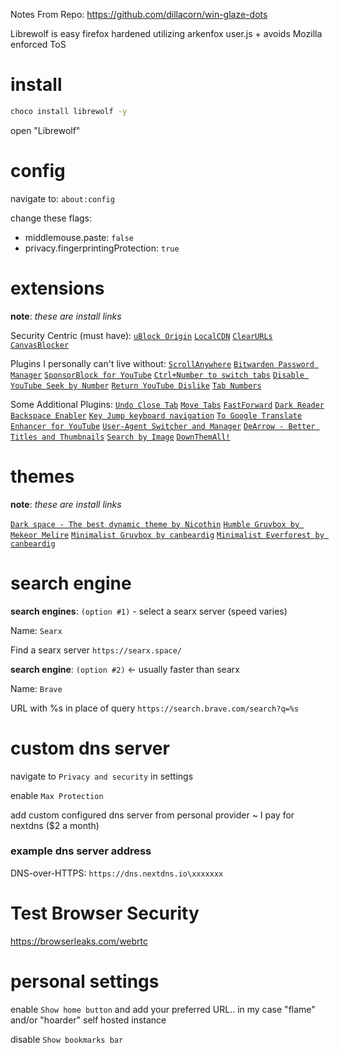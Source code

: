 Notes From Repo: https://github.com/dillacorn/win-glaze-dots

Librewolf is easy firefox hardened utilizing arkenfox user.js + avoids Mozilla enforced ToS

# install
```sh
choco install librewolf -y
```

open "Librewolf"

# config

navigate to: `about:config`

change these flags:
* middlemouse.paste: `false`
* privacy.fingerprintingProtection: `true`

# extensions

**note**: *these are install links*

Security Centric (must have):
[`uBlock Origin`](https://addons.mozilla.org/firefox/downloads/file/4328681/ublock_origin-1.59.0.xpi)
[`LocalCDN`](https://addons.mozilla.org/firefox/downloads/file/4318983/localcdn_fork_of_decentraleyes-2.6.70.xpi)
[`ClearURLs`](https://addons.mozilla.org/firefox/downloads/file/4064884/clearurls-1.26.1.xpi)
[`CanvasBlocker`](https://addons.mozilla.org/firefox/downloads/file/4262820/canvasblocker-1.10.1.xpi)

Plugins I personally can't live without:
[`ScrollAnywhere`](https://addons.mozilla.org/firefox/downloads/file/3938344/scroll_anywhere-9.2.xpi)
[`Bitwarden Password Manager`](https://addons.mozilla.org/firefox/downloads/file/4326285/bitwarden_password_manager-2024.7.1.xpi)
[`SponsorBlock for YouTube`](https://addons.mozilla.org/firefox/downloads/file/4308094/sponsorblock-5.7.xpi)
[`Ctrl+Number to switch tabs`](https://addons.mozilla.org/firefox/downloads/file/4192880/ctrl_number_to_switch_tabs-1.0.2.xpi)
[`Disable YouTube Seek by Number`](https://addons.mozilla.org/firefox/downloads/file/4308468/youtube_disable_number_seek-1.4.xpi)
[`Return YouTube Dislike`](https://addons.mozilla.org/firefox/downloads/file/4308076/return_youtube_dislikes-3.0.0.16.xpi)
[`Tab Numbers`](https://addons.mozilla.org/firefox/downloads/file/3368371/tab_numbers-1.0.0.xpi)

Some Additional Plugins:
[`Undo Close Tab`](https://addons.mozilla.org/firefox/downloads/file/4212173/undoclosetabbutton-8.0.0.xpi)
[`Move Tabs`](https://addons.mozilla.org/firefox/downloads/file/4272424/move_tabs_around-0.0.3resigned1.xpi)
[`FastForward`](https://addons.mozilla.org/firefox/downloads/file/4258067/fastforwardteam-0.2383.xpi)
[`Dark Reader`](https://addons.mozilla.org/firefox/downloads/file/4317971/darkreader-4.9.88.xpi)
[`Backspace Enabler`](https://addons.mozilla.org/firefox/downloads/file/3954457/backspace_enabler-1.0.xpi)
[`Key Jump keyboard navigation`](https://addons.mozilla.org/firefox/downloads/file/3887397/key_jump_keyboard_navigation-5.4.0.xpi)
[`To Google Translate`](https://addons.mozilla.org/firefox/downloads/file/3798719/to_google_translate-4.2.0.xpi)
[`Enhancer for YouTube`](https://addons.mozilla.org/firefox/downloads/file/4325319/enhancer_for_youtube-2.0.126.xpi)
[`User-Agent Switcher and Manager`](https://addons.mozilla.org/firefox/downloads/file/4098688/user_agent_string_switcher-0.5.0.xpi)
[`DeArrow - Better Titles and Thumbnails`](https://addons.mozilla.org/firefox/downloads/file/4307344/dearrow-1.6.4.xpi)
[`Search by Image`](https://addons.mozilla.org/firefox/downloads/file/4309046/search_by_image-7.1.0.xpi)
[`DownThemAll!`](https://addons.mozilla.org/firefox/downloads/file/4228862/downthemall-4.12.1.xpi)

# themes

**note**: *these are install links*

[`Dark space - The best dynamic theme by Nicothin`](https://addons.mozilla.org/firefox/downloads/file/4226329/nicothin_space-1.1.2.xpi)
[`Humble Gruvbox by Mekeor Melire`](https://addons.mozilla.org/firefox/downloads/file/2838072/humble_gruvbox-2.0.xpi)
[`Minimalist Gruvbox by canbeardig`](https://addons.mozilla.org/firefox/downloads/file/3991777/minimalist_gruvbox-2.0.xpi)
[`Minimalist Everforest by canbeardig`](https://addons.mozilla.org/firefox/downloads/file/4116967/minimalist_dark_and_yellow_tab-3.0.xpi)

# search engine

**search engines**: `(option #1)` - select a searx server (speed varies)

Name:
`Searx`

Find a searx server
`https://searx.space/`

**search engine**: `(option #2)` <- usually faster than searx

Name:
`Brave`

URL with %s in place of query
`https://search.brave.com/search?q=%s`

# custom dns server

navigate to `Privacy and security` in settings

enable `Max Protection`

add custom configured dns server from personal provider ~ I pay for nextdns ($2 a month)
### example dns server address

DNS-over-HTTPS: `https://dns.nextdns.io\xxxxxxx`

# Test Browser Security
https://browserleaks.com/webrtc

# personal settings

enable `Show home button` and add your preferred URL.. in my case "flame" and/or "hoarder" self hosted instance

disable `Show bookmarks bar`
